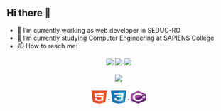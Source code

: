 ## Hi there 👋 

- 🔭 I’m currently working as web developer in SEDUC-RO
- 🌱 I’m currently studying Computer Engineering at SAPIENS College
- 📫 How to reach me:

<div align="center"> 
  <a href="https://www.linkedin.com/in/thaísa-camargo-costa" target="_blank"><img src="https://img.shields.io/badge/-LinkedIn-%230077B5?style=for-the-badge&logo=linkedin&logoColor=white" target="_blank"></a> 
  <a href = "mailto:thaisa.computacao@gmail.com"><img src="https://img.shields.io/badge/-Gmail-%23333?style=for-the-badge&logo=gmail&logoColor=white" target="_blank"></a>
  <a href="https://instagram.com/thaired_hersh_" target="_blank"><img src="https://img.shields.io/badge/-Instagram-%23E4405F?style=for-the-badge&logo=instagram&logoColor=white" target="_blank"></a>
</div>
<br>
<div align="center">
  <a href="https://github.com/ThaiiRed-Hersh">
  <img height="180em" src="https://github-readme-stats.vercel.app/api?username=ThaiiRed-Hersh&show_icons=true&theme=cobalt&include_all_commits=true&count_private=true"/>
</div>
<div  align="center" style="display: inline_block"><br>
  <img align="center" alt="Thai-HTML" height="30" width="40" src="https://raw.githubusercontent.com/devicons/devicon/master/icons/html5/html5-original.svg">
  <img align="center" alt="Thai-CSS" height="30" width="40" src="https://raw.githubusercontent.com/devicons/devicon/master/icons/css3/css3-original.svg">
  <img align="center" alt="Thai-Csharp" height="30" width="40" src="https://raw.githubusercontent.com/devicons/devicon/master/icons/csharp/csharp-original.svg">
</div>
